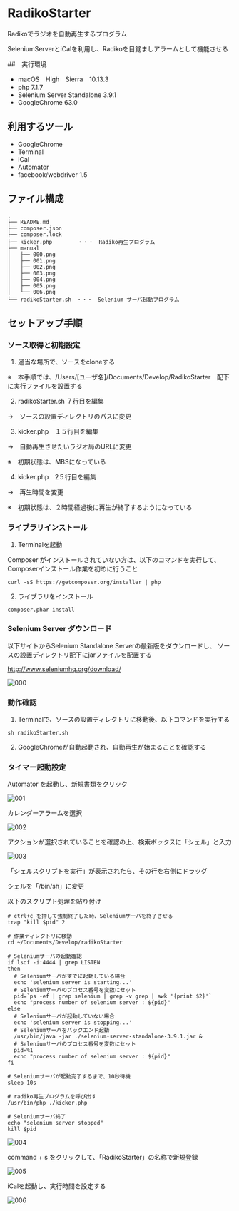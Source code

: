 # RadikoStarter
Radikoでラジオを自動再生するプログラム

SeleniumServerとiCalを利用し、Radikoを目覚ましアラームとして機能させる

##　実行環境

- macOS　High　Sierra　10.13.3
- php 7.1.7
- Selenium Server Standalone 3.9.1
- GoogleChrome 63.0

## 利用するツール

- GoogleChrome
- Terminal
- iCal
- Automator
- facebook/webdriver 1.5

## ファイル構成

```
.
├── README.md
├── composer.json
├── composer.lock
├── kicker.php   　　　・・・　Radiko再生プログラム
├── manual
│   ├── 000.png
│   ├── 001.png
│   ├── 002.png
│   ├── 003.png
│   ├── 004.png
│   ├── 005.png
│   └── 006.png
└── radikoStarter.sh　・・・　Selenium サーバ起動プログラム 
```

## セットアップ手順

### ソース取得と初期設定

1. 適当な場所で、ソースをcloneする

※　本手順では、/Users/[ユーザ名]/Documents/Develop/RadikoStarter　配下に実行ファイルを設置する

2. radikoStarter.sh ７行目を編集

→　ソースの設置ディレクトリのパスに変更

3. kicker.php　１５行目を編集

→　自動再生させたいラジオ局のURLに変更

※　初期状態は、MBSになっている

4. kicker.php　2５行目を編集

→　再生時間を変更

※　初期状態は、２時間経過後に再生が終了するようになっている

### ライブラリインストール

1. Terminalを起動

Composer がインストールされていない方は、以下のコマンドを実行して、Composerインストール作業を初めに行うこと

```
curl -sS https://getcomposer.org/installer | php
```

2. ライブラリをインストール

```
composer.phar install
```

### Selenium Server ダウンロード

以下サイトからSelenium Standalone Serverの最新版をダウンロードし、
ソースの設置ディレクトリ配下にjarファイルを配置する

http://www.seleniumhq.org/download/

![000](./manual/000.png)

### 動作確認

1. Terminalで、ソースの設置ディレクトリに移動後、以下コマンドを実行する

```
sh radikoStarter.sh
```

2. GoogleChromeが自動起動され、自動再生が始まることを確認する

### タイマー起動設定

Automator を起動し、新規書類をクリック

![001](./manual/001.png)

カレンダーアラームを選択

![002](./manual/002.png)

アクションが選択されていることを確認の上、検索ボックスに「シェル」と入力

![003](./manual/003.png)

「シェルスクリプトを実行」が表示されたら、その行を右側にドラッグ

シェルを「/bin/sh」に変更

以下のスクリプト処理を貼り付け

```
# ctrl+c を押して強制終了した時、Seleniumサーバを終了させる
trap "kill $pid" 2

# 作業ディレクトリに移動
cd ~/Documents/Develop/radikoStarter

# Seleniumサーバの起動確認
if lsof -i:4444 | grep LISTEN
then
  # Seleniumサーバがすでに起動している場合
  echo 'selenium server is starting...'
  # Seleniumサーバのプロセス番号を変数にセット
  pid=`ps -ef | grep selenium | grep -v grep | awk '{print $2}'`
  echo "process number of selenium server : ${pid}"
else
  # Seleniumサーバが起動していない場合
  echo 'selenium server is stopping...'
  # Seleniumサーバをバックエンド起動
  /usr/bin/java -jar ./selenium-server-standalone-3.9.1.jar &
  # Seleniumサーバのプロセス番号を変数にセット
  pid=%1
  echo "process number of selenium server : ${pid}"
fi

# Seleniumサーバが起動完了するまで、10秒待機
sleep 10s

# radiko再生プログラムを呼び出す
/usr/bin/php ./kicker.php

# Seleniumサーバ終了
echo "selenium server stopped"
kill $pid
```

![004](./manual/004.png)

command + s をクリックして、「RadikoStarter」の名称で新規登録

![005](./manual/005.png)

iCalを起動し、実行時間を設定する

![006](./manual/006.png)
